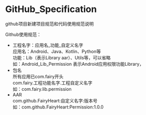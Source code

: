 # GitHub_Specification
github项目新建项目规范和代码使用规范说明

Github使用规范：

- 工程名字：应用名_功能_自定义名字<br />应用名：Android、Java、Kotlin、Python等<br />功能：Lib（表示Library aar）、Utils等，可以省略<br />如：Android_Lib_Permission 表示Android应用权限功能Library，
- 包名<br />所有应用已com.fairy开头<br />com.fairy.工程功能名字.工程自定义名字<br />如：com.fairy.lib.permission
- AAR <br />com.github.FairyHeart:自定义名字:版本号<br />如：com.github.FairyHeart:Permission:1.0.0
